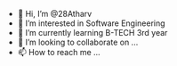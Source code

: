 - 👋 Hi, I’m @28Atharv
- 👀 I’m interested in Software Engineering 
- 🌱 I’m currently learning B-TECH 3rd year
- 💞️ I’m looking to collaborate on ...
- 📫 How to reach me ...

<!---
28Atharv/28Atharv is a ✨ special ✨ repository because its `README.md` (this file) appears on your GitHub profile.
You can click the Preview link to take a look at your changes.
--->
